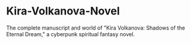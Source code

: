 # Kira-Volkanova-Novel
The complete manuscript and world of "Kira Volkanova: Shadows of the Eternal Dream," a cyberpunk spiritual fantasy novel. 
